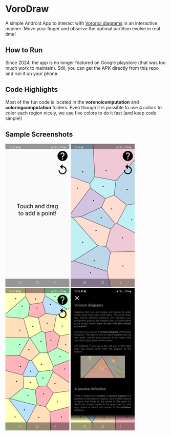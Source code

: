 # VoroDraw

A simple Android App to interact with [Voronoi diagrams](https://en.wikipedia.org/wiki/Voronoi_diagram) in an interactive manner. Move your finger and observe the optimal partition evolve in real time! 

## How to Run
Since 2024, the app is no longer featured on Google playstore (that was too much work to maintain). Still, you can get the APK directly from this repo and run it on your phone.

## Code Highlights

Most of the fun code is located in the **voronoicomputation** and **coloringcomputation** folders. Even though it is possible to use 4 colors to color each region nicely, we use five colors to do it fast (and keep code simple!)

## Sample Screenshots

<img src="screenshots/screenshot1.jpg" alt="drawing" width="200"/>
<img src="screenshots/screenshot2.jpg" alt="drawing" width="200"/>
<img src="screenshots/screenshot3.jpg" alt="drawing" width="200"/>
<img src="screenshots/screenshot4.jpg" alt="drawing" width="200"/>
